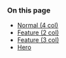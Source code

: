 ### On this page

* [Normal (4 col)](#normal)
* [Feature (2 col)](#feature)
* [Feature (3 col)](#feature3)
* [Hero](#hero)
